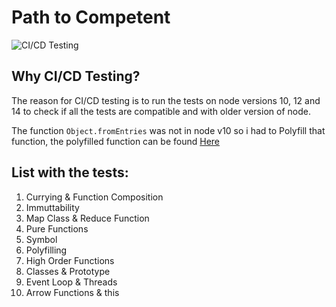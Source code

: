 # Path to Competent

![CI/CD Testing](https://github.com/RaresAil/path_to_competent/workflows/CI/CD%20Testing/badge.svg)

## Why CI/CD Testing?

The reason for CI/CD testing is to run the tests on node versions 10, 12 and 14 to check if all the tests are compatible and with older version of node.

The function `Object.fromEntries` was not in node v10 so i had to Polyfill that function, the polyfilled function can be found [Here](polyfill/fromEntries.js)

## List with the tests:

1. Currying & Function Composition
2. Immuttability
3. Map Class & Reduce Function
4. Pure Functions
5. Symbol
6. Polyfilling
7. High Order Functions
8. Classes & Prototype
9. Event Loop & Threads
10. Arrow Functions & this
